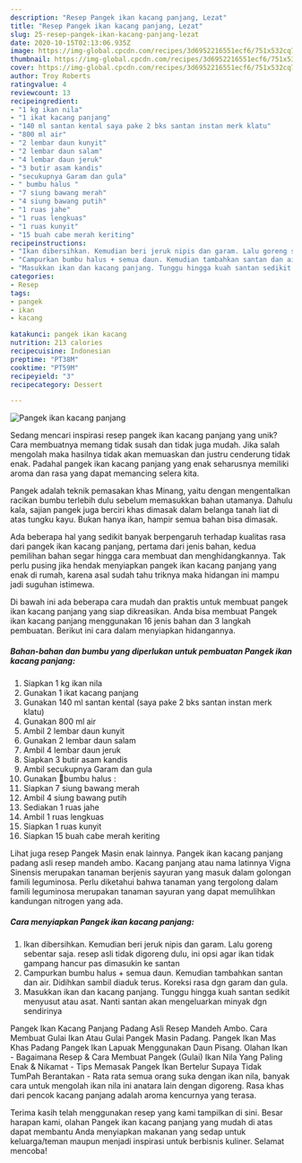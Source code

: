 ```yaml
---
description: "Resep Pangek ikan kacang panjang, Lezat"
title: "Resep Pangek ikan kacang panjang, Lezat"
slug: 25-resep-pangek-ikan-kacang-panjang-lezat
date: 2020-10-15T02:13:06.935Z
image: https://img-global.cpcdn.com/recipes/3d6952216551ecf6/751x532cq70/pangek-ikan-kacang-panjang-foto-resep-utama.jpg
thumbnail: https://img-global.cpcdn.com/recipes/3d6952216551ecf6/751x532cq70/pangek-ikan-kacang-panjang-foto-resep-utama.jpg
cover: https://img-global.cpcdn.com/recipes/3d6952216551ecf6/751x532cq70/pangek-ikan-kacang-panjang-foto-resep-utama.jpg
author: Troy Roberts
ratingvalue: 4
reviewcount: 13
recipeingredient:
- "1 kg ikan nila"
- "1 ikat kacang panjang"
- "140 ml santan kental saya pake 2 bks santan instan merk klatu"
- "800 ml air"
- "2 lembar daun kunyit"
- "2 lembar daun salam"
- "4 lembar daun jeruk"
- "3 butir asam kandis"
- "secukupnya Garam dan gula"
- " bumbu halus "
- "7 siung bawang merah"
- "4 siung bawang putih"
- "1 ruas jahe"
- "1 ruas lengkuas"
- "1 ruas kunyit"
- "15 buah cabe merah keriting"
recipeinstructions:
- "Ikan dibersihkan. Kemudian beri jeruk nipis dan garam. Lalu goreng sebentar saja. resep asli tidak digoreng dulu, ini opsi agar ikan tidak gampang hancur pas dimasukin ke santan"
- "Campurkan bumbu halus + semua daun. Kemudian tambahkan santan dan air. Didihkan sambil diaduk terus. Koreksi rasa dgn garam dan gula."
- "Masukkan ikan dan kacang panjang. Tunggu hingga kuah santan sedikit menyusut atau asat. Nanti santan akan mengeluarkan minyak dgn sendirinya"
categories:
- Resep
tags:
- pangek
- ikan
- kacang

katakunci: pangek ikan kacang 
nutrition: 213 calories
recipecuisine: Indonesian
preptime: "PT38M"
cooktime: "PT59M"
recipeyield: "3"
recipecategory: Dessert

---
```



![Pangek ikan kacang panjang](https://img-global.cpcdn.com/recipes/3d6952216551ecf6/751x532cq70/pangek-ikan-kacang-panjang-foto-resep-utama.jpg)

Sedang mencari inspirasi resep pangek ikan kacang panjang yang unik? Cara membuatnya memang tidak susah dan tidak juga mudah. Jika salah mengolah maka hasilnya tidak akan memuaskan dan justru cenderung tidak enak. Padahal pangek ikan kacang panjang yang enak seharusnya memiliki aroma dan rasa yang dapat memancing selera kita.

Pangek adalah teknik pemasakan khas Minang, yaitu dengan mengentalkan racikan bumbu terlebih dulu sebelum memasukkan bahan utamanya. Dahulu kala, sajian pangek juga berciri khas dimasak dalam belanga tanah liat di atas tungku kayu. Bukan hanya ikan, hampir semua bahan bisa dimasak.

Ada beberapa hal yang sedikit banyak berpengaruh terhadap kualitas rasa dari pangek ikan kacang panjang, pertama dari jenis bahan, kedua pemilihan bahan segar hingga cara membuat dan menghidangkannya. Tak perlu pusing jika hendak menyiapkan pangek ikan kacang panjang yang enak di rumah, karena asal sudah tahu triknya maka hidangan ini mampu jadi suguhan istimewa.


Di bawah ini ada beberapa cara mudah dan praktis untuk membuat pangek ikan kacang panjang yang siap dikreasikan. Anda bisa membuat Pangek ikan kacang panjang menggunakan 16 jenis bahan dan 3 langkah pembuatan. Berikut ini cara dalam menyiapkan hidangannya.

<!--inarticleads1-->

##### Bahan-bahan dan bumbu yang diperlukan untuk pembuatan Pangek ikan kacang panjang:

1. Siapkan 1 kg ikan nila
1. Gunakan 1 ikat kacang panjang
1. Gunakan 140 ml santan kental (saya pake 2 bks santan instan merk klatu)
1. Gunakan 800 ml air
1. Ambil 2 lembar daun kunyit
1. Gunakan 2 lembar daun salam
1. Ambil 4 lembar daun jeruk
1. Siapkan 3 butir asam kandis
1. Ambil secukupnya Garam dan gula
1. Gunakan  🌻bumbu halus :
1. Siapkan 7 siung bawang merah
1. Ambil 4 siung bawang putih
1. Sediakan 1 ruas jahe
1. Ambil 1 ruas lengkuas
1. Siapkan 1 ruas kunyit
1. Siapkan 15 buah cabe merah keriting


Lihat juga resep Pangek Masin enak lainnya. Pangek ikan kacang panjang padang asli resep mandeh ambo. Kacang panjang atau nama latinnya Vigna Sinensis merupakan tanaman berjenis sayuran yang masuk dalam golongan famili leguminosa. Perlu diketahui bahwa tanaman yang tergolong dalam famili leguminosa merupakan tanaman sayuran yang dapat memulihkan kandungan nitrogen yang ada. 

<!--inarticleads2-->

##### Cara menyiapkan Pangek ikan kacang panjang:

1. Ikan dibersihkan. Kemudian beri jeruk nipis dan garam. Lalu goreng sebentar saja. resep asli tidak digoreng dulu, ini opsi agar ikan tidak gampang hancur pas dimasukin ke santan
1. Campurkan bumbu halus + semua daun. Kemudian tambahkan santan dan air. Didihkan sambil diaduk terus. Koreksi rasa dgn garam dan gula.
1. Masukkan ikan dan kacang panjang. Tunggu hingga kuah santan sedikit menyusut atau asat. Nanti santan akan mengeluarkan minyak dgn sendirinya


Pangek Ikan Kacang Panjang Padang Asli Resep Mandeh Ambo. Cara Membuat Gulai Ikan Atau Gulai Pangek Masin Padang. Pangek Ikan Mas Khas Padang Pangek Ikan Lapuak Menggunakan Daun Pisang. Olahan Ikan - Bagaimana Resep &amp; Cara Membuat Pangek (Gulai) Ikan Nila Yang Paling Enak &amp; Nikamat - Tips Memasak Pangek Ikan Bertelur Supaya Tidak TumPah Berantakan - Rata rata semua orang suka dengan ikan nila, banyak cara untuk mengolah ikan nila ini anatara lain dengan digoreng. Rasa khas dari pencok kacang panjang adalah aroma kencurnya yang terasa. 

Terima kasih telah menggunakan resep yang kami tampilkan di sini. Besar harapan kami, olahan Pangek ikan kacang panjang yang mudah di atas dapat membantu Anda menyiapkan makanan yang sedap untuk keluarga/teman maupun menjadi inspirasi untuk berbisnis kuliner. Selamat mencoba!
